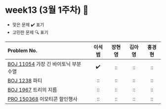
# week13 (3월 1주차) :pencil:

- 맞은 문제 :heavy_check_mark: 표기
- 고민한 문제 :mag: 표기


| Problem No.                                                                           |       이석범       | 장현영 |       김아영       | 홍경현 |
|:--------------------------------------------------------------------------------------| :----------------: | :----------------: | :----------------:|:----------------: |
| [BOJ 11054](https://www.acmicpc.net/problem/11054) 가장 긴 바이토닉 부분 수열                                   |:heavy_check_mark:|::|::|::|
| [BOJ 1238](https://www.acmicpc.net/problem/1238) 파티                                                  |::|::|::|::|
| [BOJ 1967](https://www.acmicpc.net/problem/1967) 트리의 지름                                            |::|::|::|::|
| [PRO 150368](https://school.programmers.co.kr/learn/courses/30/lessons/150368) 이모티콘 할인행사          |::|::|::|::|
